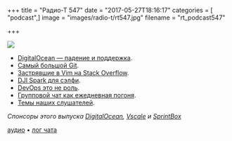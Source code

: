 +++
title = "Радио-Т 547"
date = "2017-05-27T18:16:17"
categories = [ "podcast",]
image = "images/radio-t/rt547.jpg"
filename = "rt_podcast547"

+++

![](https://radio-t.com/images/radio-t/rt547.jpg)

- [DigitalOcean — падение и поддержка](https://status.digitalocean.com/incidents/0t54zmb3f1vm).
- [Самый большой Git](https://blogs.msdn.microsoft.com/bharry/2017/05/24/the-largest-git-repo-on-the-planet/).
- [Застрявшие в Vim на Stack Overflow](https://thenextweb.com/dd/2017/05/24/vim-complicated-million-people-looked-exit-stack-overflow/).
- [DJI Spark для сэлфи](https://www.slashgear.com/dji-spark-drone-gesture-pilot-pricing-camera-autopilot-details-24486246/).
- [DevOps это не роль](https://dev.jlelse.eu/devops-is-a-culture-not-a-role-be1bed149b0?gi=58da7e1959e3).
- [Групповой чат как ежедневная погоня](https://habrahabr.ru/company/alconost/blog/329422/).
- [Темы наших слушателей](https://radio-t.com/p/2017/05/23/prep-547/).

*Спонсоры этого выпуска [DigitalOcean](https://do.co/radiot), [Vscale](http://bit.ly/radio-t_vscale) и [SprintBox](http://bit.ly/2qfc9W8)*

[аудио](https://cdn.radio-t.com/rt_podcast547.mp3) • [лог чата](http://chat.radio-t.com/logs/radio-t-547.html)
<audio src="https://cdn.radio-t.com/rt_podcast547.mp3" preload="none"></audio>

